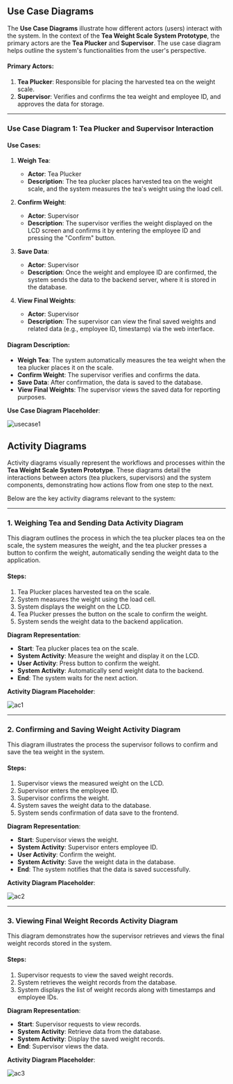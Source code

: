 ## Use Case Diagrams

The **Use Case Diagrams** illustrate how different actors (users) interact with the system. In the context of the **Tea Weight Scale System Prototype**, the primary actors are the **Tea Plucker** and **Supervisor**. The use case diagram helps outline the system's functionalities from the user's perspective.

#### **Primary Actors**:
1. **Tea Plucker**: Responsible for placing the harvested tea on the weight scale.
2. **Supervisor**: Verifies and confirms the tea weight and employee ID, and approves the data for storage.

---

### **Use Case Diagram 1: Tea Plucker and Supervisor Interaction**

#### **Use Cases**:
1. **Weigh Tea**:
   - **Actor**: Tea Plucker
   - **Description**: The tea plucker places harvested tea on the weight scale, and the system measures the tea's weight using the load cell.
   
2. **Confirm Weight**:
   - **Actor**: Supervisor
   - **Description**: The supervisor verifies the weight displayed on the LCD screen and confirms it by entering the employee ID and pressing the "Confirm" button.

3. **Save Data**:
   - **Actor**: Supervisor
   - **Description**: Once the weight and employee ID are confirmed, the system sends the data to the backend server, where it is stored in the database.

4. **View Final Weights**:
   - **Actor**: Supervisor
   - **Description**: The supervisor can view the final saved weights and related data (e.g., employee ID, timestamp) via the web interface.

#### **Diagram Description**:
- **Weigh Tea**: The system automatically measures the tea weight when the tea plucker places it on the scale.
- **Confirm Weight**: The supervisor verifies and confirms the data.
- **Save Data**: After confirmation, the data is saved to the database.
- **View Final Weights**: The supervisor views the saved data for reporting purposes.

**Use Case Diagram Placeholder**: 

![usecase1](img/usecase1.png)


## Activity Diagrams

Activity diagrams visually represent the workflows and processes within the **Tea Weight Scale System Prototype**. These diagrams detail the interactions between actors (tea pluckers, supervisors) and the system components, demonstrating how actions flow from one step to the next.

Below are the key activity diagrams relevant to the system:

---

### 1. **Weighing Tea and Sending Data Activity Diagram**

This diagram outlines the process in which the tea plucker places tea on the scale, the system measures the weight, and the tea plucker presses a button to confirm the weight, automatically sending the weight data to the application.

#### **Steps**:
1. Tea Plucker places harvested tea on the scale.
2. System measures the weight using the load cell.
3. System displays the weight on the LCD.
4. Tea Plucker presses the button on the scale to confirm the weight.
5. System sends the weight data to the backend application.

**Diagram Representation**:
- **Start**: Tea plucker places tea on the scale.
- **System Activity**: Measure the weight and display it on the LCD.
- **User Activity**: Press button to confirm the weight.
- **System Activity**: Automatically send weight data to the backend.
- **End**: The system waits for the next action.

**Activity Diagram Placeholder**: 

![ac1](img/ac1.png)

---

### 2. **Confirming and Saving Weight Activity Diagram**

This diagram illustrates the process the supervisor follows to confirm and save the tea weight in the system.

#### **Steps**:
1. Supervisor views the measured weight on the LCD.
2. Supervisor enters the employee ID.
3. Supervisor confirms the weight.
4. System saves the weight data to the database.
5. System sends confirmation of data save to the frontend.

**Diagram Representation**:
- **Start**: Supervisor views the weight.
- **System Activity**: Supervisor enters employee ID.
- **User Activity**: Confirm the weight.
- **System Activity**: Save the weight data in the database.
- **End**: The system notifies that the data is saved successfully.

**Activity Diagram Placeholder**: 

![ac2](img/ac2.png)

---

### 3. **Viewing Final Weight Records Activity Diagram**

This diagram demonstrates how the supervisor retrieves and views the final weight records stored in the system.

#### **Steps**:
1. Supervisor requests to view the saved weight records.
2. System retrieves the weight records from the database.
3. System displays the list of weight records along with timestamps and employee IDs.

**Diagram Representation**:
- **Start**: Supervisor requests to view records.
- **System Activity**: Retrieve data from the database.
- **System Activity**: Display the saved weight records.
- **End**: Supervisor views the data.

**Activity Diagram Placeholder**: 

![ac3](img/ac3.png)

